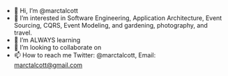 - 👋 Hi, I’m @marctalcott
- 👀 I’m interested in Software Engineering, Application Architecture, Event Sourcing, CQRS, Event Modeling, and gardening, photography, and travel.
- 🌱 I’m ALWAYS learning
- 💞️ I’m looking to collaborate on 
- 📫 How to reach me 
Twitter: @marctalcott, 
Email: marctalcott@gmail.com

<!---
marctalcott/marctalcott is a ✨ special ✨ repository because its `README.md` (this file) appears on your GitHub profile.
You can click the Preview link to take a look at your changes.
--->
